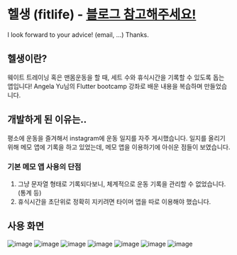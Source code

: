 # 헬생 (fitlife) - [블로그 참고해주세요!](https://hi-jin-dev.tistory.com/20?category=1038362)

I look forward to your advice! (email, ...)
Thanks.

## 헬생이란?
웨이트 트레이닝 혹은 맨몸운동을 할 때, 세트 수와 휴식시간을 기록할 수 있도록 돕는 앱입니다!
Angela Yu님의 Flutter bootcamp 강좌로 배운 내용을 복습하며 만들었습니다.

## 개발하게 된 이유는..
평소에 운동을 즐겨해서 instagram에 운동 일지를 자주 게시했습니다.
일지를 올리기 위해 메모 앱에 기록을 하고 있었는데, 메모 앱을 이용하기에 아쉬운 점들이 보였습니다.
### 기본 메모 앱 사용의 단점
1. 그냥 문자열 형태로 기록되다보니, 체계적으로 운동 기록을 관리할 수 없었습니다. (통계 등)
2. 휴식시간을 초단위로 정확히 지키려면 타이머 앱을 따로 이용해야 했습니다.

## 사용 화면
![image](https://user-images.githubusercontent.com/51053567/155659167-4c7040ae-42ce-429f-aeb2-f68922354491.png)
![image](https://user-images.githubusercontent.com/51053567/155659179-bc982baa-9a0f-4c96-805c-07abfb7e5eac.png)
![image](https://user-images.githubusercontent.com/51053567/155659197-991cde9c-04ad-4b98-b3d9-18225a3f000e.png)
![image](https://user-images.githubusercontent.com/51053567/155659205-bd56cd19-ffb8-41eb-a777-ad259c102cdd.png)
![image](https://user-images.githubusercontent.com/51053567/155659214-3cb79112-f214-403c-87f9-bfc02a3c941e.png)
![image](https://user-images.githubusercontent.com/51053567/155659226-377675be-da66-4b7e-8b77-18a449a30f85.png)
![image](https://user-images.githubusercontent.com/51053567/155659238-111193ac-b052-4dd0-9af1-33f7bf4ba1a2.png)
